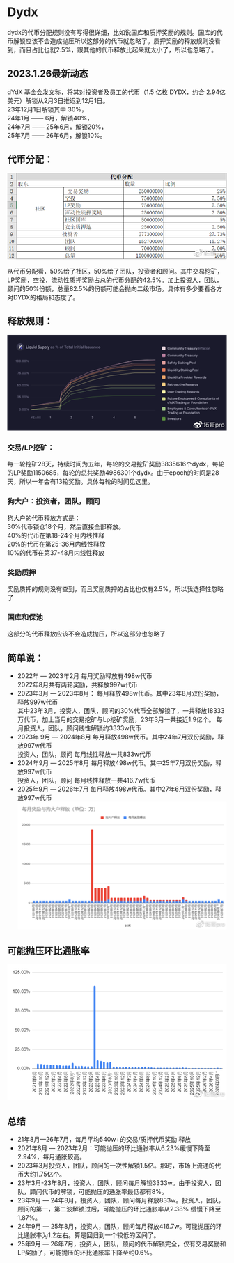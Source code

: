 # Dydx
dydx的代币分配规则没有写得很详细，比如说国库和质押奖励的规则。国库的代币解锁应该不会造成抛压所以这部分的代币就忽略了。质押奖励的释放规则没看到，而且占比也就2.5%，跟其他的代币释放比起来就太小了，所以也忽略了。


## 2023.1.26最新动态
dYdX 基金会发文称，将其对投资者及员工的代币（1.5 亿枚 DYDX，约合 2.94亿美元）解锁从2月3日推迟到12月1日。  
23年12月1日解锁其中 30%，  
24年1月 —— 6月，解锁40%，  
24年7月 —— 25年6月，解锁20%，  
25年7月 —— 26年6月，解锁10%。



## 代币分配：  
![代币分配](./img/1.png "代币分配")
 
从代币分配看，50%给了社区，50%给了团队，投资者和顾问。其中交易挖矿，LP奖励，空投，流动性质押奖励占总的代币分配的42.5%。加上投资人，团队，顾问的50%份额，总量82.5%的份额可能会抛向二级市场。具体有多少要看各方对DYDX的格局和态度了。

## 释放规则：
![释放规则](./img/2.png "释放规则")

### 交易/LP挖矿：

每一轮挖矿28天，持续时间为五年，每轮的交易挖矿奖励3835616个dydx，每轮的LP奖励1150685，每轮的总共奖励4986301个dydx。由于epoch的时间是28天，所以一年会有13轮奖励。具体每轮的时间见这里。

### 狗大户：投资者，团队，顾问

狗大户的代币释放方式是：  
30%代币锁仓18个月，然后直接全部释放。  
40%的代币在第18-24个月内线性释  
20%的代币在第25-36月内线性释放  
10%的代币在第37-48月内线性释放  

### 奖励质押

奖励质押的规则没有查到，而且奖励质押的占比也仅有2.5%。所以我选择性忽略了

### 国库和保池

这部分的代币释放应该不会造成抛压，所以这部分也忽略了



## 简单说：
- 2022年 — 2023年2月
每月奖励释放有498w代币  
2022年8月共有两轮奖励，共释放997w代币
- 2023年3月 — 2023年8月：
每月释放498w代币。其中23年8月双份奖励，释放997w代币  
其中23年3月，投资人，团队，顾问的30%代币全部解锁了，一共释放18333万代币，加上当月的交易挖矿与Lp挖矿奖励，23年3月一共接近1.9亿个。
每月投资人，团队，顾问线性解锁约3333w代币
- 2023年 9月 — 2024年8月
每月释放498w代币。其中24年7月双份奖励，释放997w代币  
投资人，团队，顾问 每月线性释放一共833w代币
- 2024年9月 — 2025年8月
每月释放498w代币。其中25年7月双份奖励，释放997w代币  
投资人，团队，顾问 每月线性释放一共416.7w代币
- 2025年9月 — 2026年7月
每月释放498w代币。其中27年6月双份奖励，释放997w代币
![每月奖励和狗大户释放](./img/3.png "每月奖励和狗大户释放")


## 可能抛压环比通胀率
![环比通胀率](./img/4.png "环比通胀率")
## 总结
- 21年8月—26年7月，每月平均540w+的交易/质押代币奖励 释放
- 2021年8月 — 2023年2月：可能抛压的环比通胀率从6.23%缓慢下降至2.94%，每月通胀较高。
- 2023年3月投资人，团队，顾问的一次性解锁1.5亿。那时，市场上流通的代币大约1.75亿个。
- 23年3月-23年8月，投资人，团队，顾问每月解锁3333w。由于投资人，团队，顾问代币的解锁，可能抛压的通胀率最低都有8%。
- 23年9月 — 24年8月，投资人，团队，顾问每月释放833w。投资人，团队，顾问的第一，第二波解锁过后，可能抛压的环比通胀率从2.38% 缓慢下降至 1.87%。
- 24年9月 — 25年8月，投资人，团队，顾问每月释放416.7w。可能抛压的环比通胀率为1.2左右。算是回归到一个较低的区间了。
- 25年9月 — 26年7月，投资人，团队，顾问的代币解锁完全，仅有交易奖励和LP奖励了，可能抛压的环比通胀率下降至约0.6%。